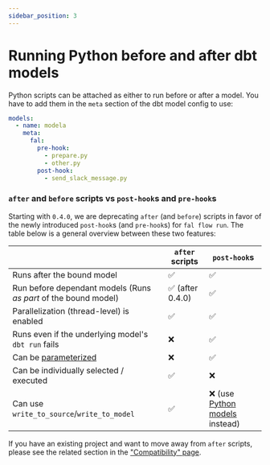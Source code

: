 ```yaml
---
sidebar_position: 3
---
```


# Running Python before and after dbt models

Python scripts can be attached as either to run before or after a model. You have to add them in the `meta` section of the dbt model config to use:

```yaml
models:
  - name: modela
    meta:
      fal:
        pre-hook:
          - prepare.py
          - other.py
        post-hook:
          - send_slack_message.py
```

### `after` and `before` scripts vs `post-hook`s and `pre-hook`s

Starting with `0.4.0`, we are deprecating `after` (and `before`) scripts in favor of the newly
introduced `post-hook`s (and `pre-hook`s) for `fal flow run`. The table below is a general
overview between these two features:

|                                                                 | `after` scripts  | `post-hook`s                                         |
| --------------------------------------------------------------- | ---------------- | ---------------------------------------------------- |
| Runs after the bound model                                      | ✅               | ✅                                                   |
| Run before dependant models (Runs _as part_ of the bound model) | ✅ (after 0.4.0) | ✅                                                   |
| Parallelization (thread-level) is enabled                       | ✅               | ✅                                                   |
| Runs even if the underlying model's `dbt run` fails             | ❌               | ✅                                                   |
| Can be [parameterized](./structured-hooks.md)                   | ❌               | ✅                                                   |
| Can be individually selected / executed                         | ✅               | ❌                                                   |
| Can use `write_to_source`/`write_to_model`                      | ✅               | ❌ (use [Python models](./python-models.md) instead) |

If you have an existing project and want to move away from `after` scripts, please see the related section in the ["Compatibility" page](../compatibility.md).
